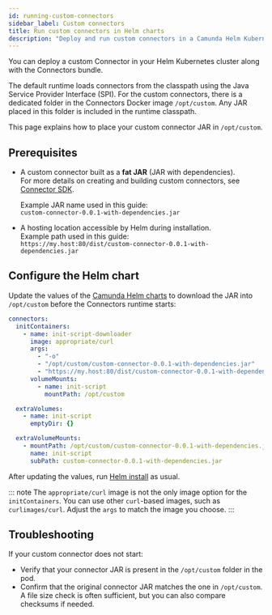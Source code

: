```yaml
---
id: running-custom-connectors
sidebar_label: Custom connectors
title: Run custom connectors in Helm charts
description: "Deploy and run custom connectors in a Camunda Helm Kubernetes cluster."
---
```


You can deploy a custom Connector in your Helm Kubernetes cluster along with the Connectors bundle.

The default runtime loads connectors from the classpath using the Java Service Provider Interface (SPI). For the custom connectors, there is a dedicated folder
in the Connectors Docker image `/opt/custom`. Any JAR placed in this folder is included in the runtime classpath.

This page explains how to place your custom connector JAR in `/opt/custom`.

## Prerequisites

- A custom connector built as a **fat JAR** (JAR with dependencies).  
  For more details on creating and building custom connectors, see [Connector SDK](/components/connectors/custom-built-connectors/connector-sdk.md).

  Example JAR name used in this guide:  
  `custom-connector-0.0.1-with-dependencies.jar`

- A hosting location accessible by Helm during installation.  
  Example path used in this guide:  
  `https://my.host:80/dist/custom-connector-0.0.1-with-dependencies.jar`

## Configure the Helm chart

Update the values of the [Camunda Helm charts](https://artifacthub.io/packages/helm/camunda/camunda-platform#parameters) to download the JAR into `/opt/custom` before the Connectors runtime starts:

```yaml
connectors:
  initContainers:
    - name: init-script-downloader
      image: appropriate/curl
      args:
        - "-o"
        - "/opt/custom/custom-connector-0.0.1-with-dependencies.jar"
        - "https://my.host:80/dist/custom-connector-0.0.1-with-dependencies.jar"
      volumeMounts:
        - name: init-script
          mountPath: /opt/custom

  extraVolumes:
    - name: init-script
      emptyDir: {}

  extraVolumeMounts:
    - mountPath: /opt/custom/custom-connector-0.0.1-with-dependencies.jar
      name: init-script
      subPath: custom-connector-0.0.1-with-dependencies.jar
```

After updating the values, run [Helm install](/self-managed/installation-methods/helm/install.md#install-camunda-helm-chart) as usual.

::: note
The `appropriate/curl` image is not the only image option for the `initContainers`. You can use other `curl`-based images, such as `curlimages/curl`. Adjust the `args` to match the image you choose.
:::

## Troubleshooting

If your custom connector does not start:

- Verify that your connector JAR is present in the `/opt/custom` folder in the pod.
- Confirm that the original connector JAR matches the one in `/opt/custom`. A file size check is often sufficient, but you can also compare checksums if needed.
